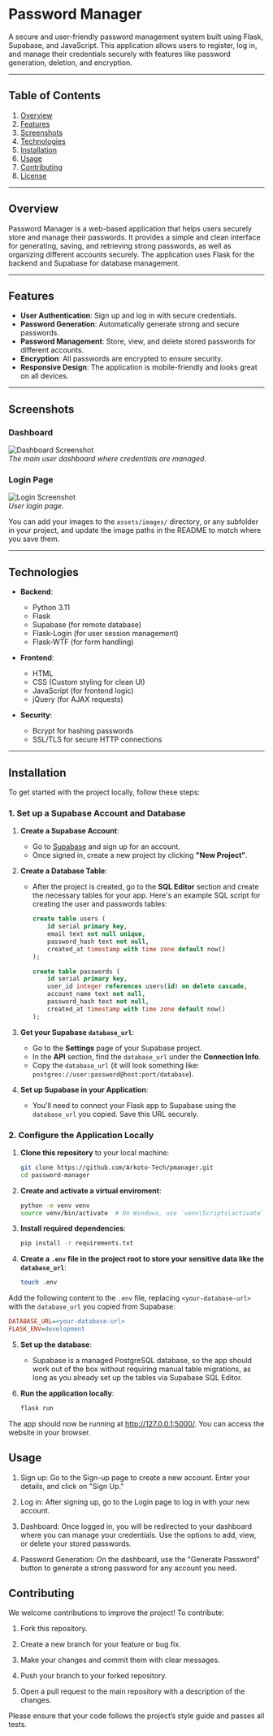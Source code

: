 # Password Manager

A secure and user-friendly password management system built using Flask, Supabase, and JavaScript. This application allows users to register, log in, and manage their credentials securely with features like password generation, deletion, and encryption.

---

## Table of Contents

1. [Overview](#overview)
2. [Features](#features)
3. [Screenshots](#screenshots)
4. [Technologies](#technologies)
5. [Installation](#installation)
6. [Usage](#usage)
7. [Contributing](#contributing)
8. [License](#license)

---

## Overview

Password Manager is a web-based application that helps users securely store and manage their passwords. It provides a simple and clean interface for generating, saving, and retrieving strong passwords, as well as organizing different accounts securely. The application uses Flask for the backend and Supabase for database management.

---

## Features

- **User Authentication**: Sign up and log in with secure credentials.
- **Password Generation**: Automatically generate strong and secure passwords.
- **Password Management**: Store, view, and delete stored passwords for different accounts.
- **Encryption**: All passwords are encrypted to ensure security.
- **Responsive Design**: The application is mobile-friendly and looks great on all devices.

---

## Screenshots


### Dashboard

![Dashboard Screenshot](./assets/readmeimg/login.png)  
*The main user dashboard where credentials are managed.*

### Login Page

![Login Screenshot](./assets/readmeimg/login.png)  
*User login page.*

You can add your images to the `assets/images/` directory, or any subfolder in your project, and update the image paths in the README to match where you save them.

---

## Technologies

- **Backend**: 
  - Python 3.11
  - Flask
  - Supabase (for remote database)
  - Flask-Login (for user session management)
  - Flask-WTF (for form handling)

- **Frontend**: 
  - HTML
  - CSS (Custom styling for clean UI)
  - JavaScript (for frontend logic)
  - jQuery (for AJAX requests)

- **Security**: 
  - Bcrypt for hashing passwords
  - SSL/TLS for secure HTTP connections

---

## Installation

To get started with the project locally, follow these steps:

### 1. Set up a Supabase Account and Database

1. **Create a Supabase Account**:
   - Go to [Supabase](https://supabase.io/) and sign up for an account.
   - Once signed in, create a new project by clicking **"New Project"**.

2. **Create a Database Table**:
   - After the project is created, go to the **SQL Editor** section and create the necessary tables for your app. Here's an example SQL script for creating the user and passwords tables:
   
     ```sql
     create table users (
         id serial primary key,
         email text not null unique,
         password_hash text not null,
         created_at timestamp with time zone default now()
     );

     create table passwords (
         id serial primary key,
         user_id integer references users(id) on delete cascade,
         account_name text not null,
         password_hash text not null,
         created_at timestamp with time zone default now()
     );
     ```

3. **Get your Supabase `database_url`**:
   - Go to the **Settings** page of your Supabase project.
   - In the **API** section, find the `database_url` under the **Connection Info**.
   - Copy the `database_url` (it will look something like: `postgres://user:password@host:port/database`).

4. **Set up Supabase in your Application**:
   - You'll need to connect your Flask app to Supabase using the `database_url` you copied. Save this URL securely.

### 2. Configure the Application Locally

1. **Clone this repository** to your local machine:

   ```bash
   git clone https://github.com/Arkoto-Tech/pmanager.git
   cd password-manager
   
2. **Create and activate a virtual enviroment**:

   ```bash
   python -m venv venv
   source venv/bin/activate  # On Windows, use `venv\Scripts\activate`

3. **Install required dependencies**:

   ```bash
   pip install -r requirements.txt

4. **Create a `.env` file in the project root to store your sensitive data like the `database_url`**:

   ```bash
   touch .env
Add the following content to the `.env` file, replacing `<your-database-url>` with the `database_url` you copied from Supabase:
   ```ini
   DATABASE_URL=<your-database-url>
   FLASK_ENV=development
   ```
5. **Set up the database**:
   - Supabase is a managed PostgreSQL database, so the app should work out of the box without requiring manual table migrations, as long as you already set up the tables via Supabase SQL Editor.

6. **Run the application locally**:

   ```bash
   flask run

The app should now be running at http://127.0.0.1:5000/. You can access the website in your browser.

## Usage
1. Sign up: Go to the Sign-up page to create a new account. Enter your details, and click on "Sign Up."

2. Log in: After signing up, go to the Login page to log in with your new account.

3. Dashboard: Once logged in, you will be redirected to your dashboard where you can manage your credentials. Use the options to add, view, or delete your stored passwords.

4. Password Generation: On the dashboard, use the "Generate Password" button to generate a strong password for any account you need.


## Contributing
We welcome contributions to improve the project! To contribute:

1. Fork this repository.

2. Create a new branch for your feature or bug fix.

3. Make your changes and commit them with clear messages.

4. Push your branch to your forked repository.

5. Open a pull request to the main repository with a description of the changes.

Please ensure that your code follows the project’s style guide and passes all tests.
